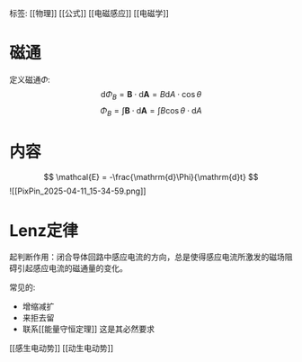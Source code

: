 标签: [[物理]] [[公式]] [[电磁感应]] [[电磁学]]

# 磁通
定义磁通$\Phi$: 
$$
\mathrm{d}\Phi_{B} = \mathbf{B} \cdot \mathrm{d} \mathbf{A} = B\mathrm{d}A \cdot \cos \theta
$$
$$
\Phi_{B} = \int \mathbf{B} \cdot \mathrm{d} \mathbf{A} = \int B\cos \theta \cdot \mathrm{d}A
$$

# 内容
$$
\mathcal{E} = -\frac{\mathrm{d}\Phi}{\mathrm{d}t}
$$
![[PixPin_2025-04-11_15-34-59.png]]

# Lenz定律
起判断作用：闭合导体回路中感应电流的方向，总是使得感应电流所激发的磁场阻碍引起感应电流的磁通量的变化。

常见的: 
+ 增缩减扩
+ 来拒去留
+ 联系[[能量守恒定理]] 这是其必然要求

[[感生电动势]] [[动生电动势]]

